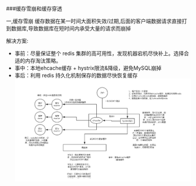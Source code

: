 ###缓存雪崩和缓存穿透

一,缓存雪崩
缓存数据在某一时间大面积失效/过期,后面的客户端数据请求直接打到数据库,导致数据库在短时间内承受大量的请求而崩掉

解决方案:
- 事前：尽量保证整个 redis 集群的高可用性，发现机器宕机尽快补上。选择合适的内存淘汰策略。
- 事中：本地ehcache缓存 + hystrix限流&降级，避免MySQL崩掉
- 事后：利用 redis 持久化机制保存的数据尽快恢复缓存
![](../img/redis-缓存雪崩.png)
